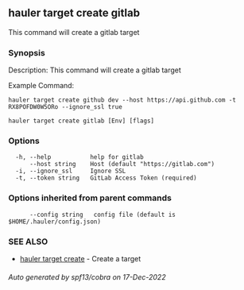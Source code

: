## hauler target create gitlab

This command will create a gitlab target

### Synopsis


Description:
This command will create a gitlab target

Example Command:
```
hauler target create github dev --host https://api.github.com -t RX8POFDW0W5ORo --ignore_ssl true
```
		

```
hauler target create gitlab [Env] [flags]
```

### Options

```
  -h, --help           help for gitlab
      --host string    Host (default "https://gitlab.com")
  -i, --ignore_ssl     Ignore SSL
  -t, --token string   GitLab Access Token (required)
```

### Options inherited from parent commands

```
      --config string   config file (default is $HOME/.hauler/config.json)
```

### SEE ALSO

* [hauler target create](hauler_target_create.md)	 - Create a target

###### Auto generated by spf13/cobra on 17-Dec-2022
